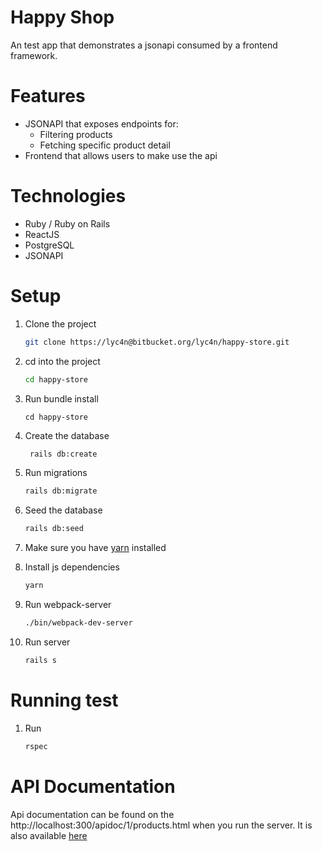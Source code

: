 # Happy Shop

An test app that demonstrates a jsonapi consumed by a frontend framework.

# Features

- JSONAPI that exposes endpoints for:
    -  Filtering products
    -  Fetching specific product detail
- Frontend that allows users to make use the api

# Technologies

- Ruby / Ruby on Rails
- ReactJS
- PostgreSQL
- JSONAPI

# Setup

1. Clone the project
    ```sh
    git clone https://lyc4n@bitbucket.org/lyc4n/happy-store.git
    ```
2. cd into the project
    ```sh
    cd happy-store
    ```
3. Run bundle install
    ```
    cd happy-store
    ```
4. Create the database 
   ```sh
    rails db:create
   ```
5. Run migrations 
   ```sh
   rails db:migrate
    ```
6. Seed the database
   ```sh
   rails db:seed
    ```
7. Make sure you have [yarn](https://yarnpkg.com/en/) installed
8. Install js dependencies
    ```sh
    yarn
    ```
9. Run webpack-server
    ```sh
    ./bin/webpack-dev-server
    ```
    
10. Run server
    ```sh
    rails s
    ```
# Running test

1. Run 
    ```sh
    rspec
    ```

# API Documentation

Api documentation can be found on the http://localhost:300/apidoc/1/products.html when you run the server. 
It is also available [here](https://happy-shop-online.herokuapp.com/apidoc/1/products.html)